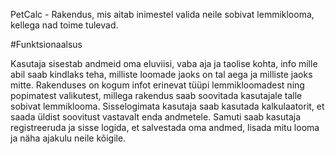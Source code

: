 PetCalc - Rakendus, mis aitab inimestel valida neile sobivat lemmiklooma, kellega nad toime tulevad.

#Funktsionaalsus

Kasutaja sisestab andmeid oma eluviisi, vaba aja ja taolise kohta, info mille abil saab kindlaks teha, milliste loomade jaoks on tal aega ja milliste jaoks mitte. Rakenduses on kogum infot erinevat tüüpi lemmikloomadest ning popimatest valikutest, millega rakendus saab soovitada kasutajale talle sobivat lemmiklooma. Sisselogimata kasutaja saab kasutada kalkulaatorit, et saada üldist soovitust vastavalt enda andmetele. Samuti saab kasutaja registreeruda ja sisse logida, et salvestada oma andmed, lisada mitu looma ja näha ajakulu neile kõigile.

